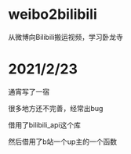 # weibo2bilibili
从微博向Bilibili搬运视频，学习卧龙寺



# 2021/2/23

通宵写了一宿

很多地方还不完善，经常出bug

借用了bilibili_api这个库

然后借用了b站一个up主的一个函数